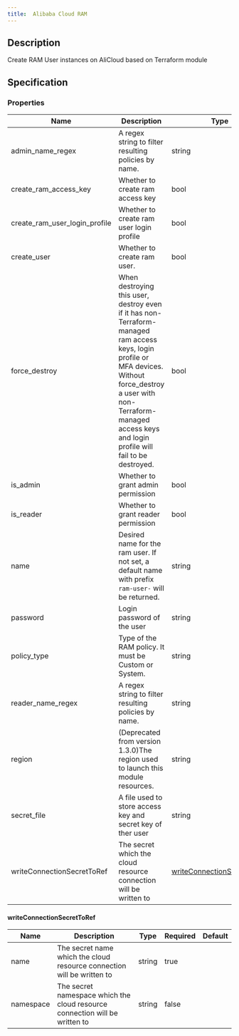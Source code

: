 ```yaml
---
title:  Alibaba Cloud RAM
---
```


## Description

Create RAM User instances on AliCloud based on Terraform module

## Specification


### Properties

 Name | Description | Type | Required | Default 
 ------------ | ------------- | ------------- | ------------- | ------------- 
 admin_name_regex | A regex string to filter resulting policies by name. | string | false |  
 create_ram_access_key | Whether to create ram access key | bool | false |  
 create_ram_user_login_profile | Whether to create ram user login profile | bool | false |  
 create_user | Whether to create ram user. | bool | false |  
 force_destroy | When destroying this user, destroy even if it has non-Terraform-managed ram access keys, login profile or MFA devices. Without force_destroy a user with non-Terraform-managed access keys and login profile will fail to be destroyed. | bool | false |  
 is_admin | Whether to grant admin permission | bool | false |  
 is_reader | Whether to grant reader permission | bool | false |  
 name | Desired name for the ram user. If not set, a default name with prefix `ram-user-` will be returned. | string | false |  
 password | Login password of the user | string | false |  
 policy_type | Type of the RAM policy. It must be Custom or System. | string | false |  
 reader_name_regex | A regex string to filter resulting policies by name. | string | false |  
 region | (Deprecated from version 1.3.0)The region used to launch this module resources. | string | false |  
 secret_file | A file used to store access key and secret key of ther user  | string | false |  
 writeConnectionSecretToRef | The secret which the cloud resource connection will be written to | [writeConnectionSecretToRef](#writeConnectionSecretToRef) | false |  


#### writeConnectionSecretToRef

 Name | Description | Type | Required | Default 
 ------------ | ------------- | ------------- | ------------- | ------------- 
 name | The secret name which the cloud resource connection will be written to | string | true |  
 namespace | The secret namespace which the cloud resource connection will be written to | string | false |  
